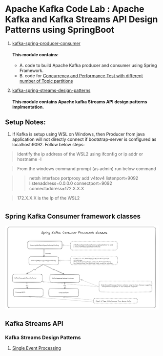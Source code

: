# Apache Kafka Code Lab : Apache Kafka and Kafka Streams API Design Patterns using SpringBoot 
1. [kafka-spring-producer-consumer](https://github.com/amolbinwade/apache-kafka/tree/main/kafka-spring-producer-consumer)
   #### This module contains:
   * A. code to build Apache Kafka producer and consumer using Spring Framework.
   * B. code for [Concurrency and Performance Test with different number of Topic partitions](https://www.linkedin.com/pulse/kafka01-concurrency-performance-test-different-number-amol-binwade-3jfnf/?trackingId=EYkTXCZET16bfO8N9bGS5A%3D%3D)
3. [kafka-spring-streams-design-patterns](https://github.com/amolbinwade/apache-kafka/tree/main/kafka-spring-streams-design-patterns)
   
   #### This module contains Apache kafka Streams API design patterns implmentation.

## Setup Notes:
1. If Kafka is setup using WSL on Windows, then Producer from java application will not directly connect if bootstrap-server is configured as localhost:9092. Follow below steps:

> Identify the ip address of the WSL2 using ifconfig or ip addr or hostname -I

> From the windows command prompt (as admin) run below command

>> netsh interface portproxy add v4tov4 listenport=9092 listenaddress=0.0.0.0 connectport=9092 connectaddress=172.X.X.X

> 172.X.X.X is the Ip of the WSL2

# 

## Spring Kafka Consumer framework classes
![Alt text](diagrams/spring_kafka_cosumer_framework_diagram.png?raw=true "Spring Framework Classes for Kafka Consumer")

## Kafka Streams API
### Kafka Streams Design Patterns
1. [Single Event Processing](https://github.com/amolbinwade/apache-kafka/blob/main/kafka-spring-streams-design-patterns/src/main/java/com/amcode/kafka/streams/patterns/SingleEventProcessing.java)

